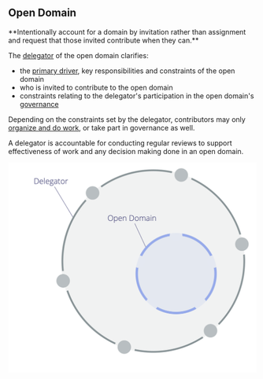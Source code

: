 ## Open Domain

<summary>
**Intentionally account for a domain by invitation rather than assignment and request that those invited contribute when they can.**
</summary>

The [delegator](glossary:delegator) of the open domain clarifies:

- the [primary driver](glossary:primary-driver), key responsibilities and constraints of the open domain
- who is invited to contribute to the open domain
- constraints relating to the delegator's participation in the open domain's [governance](glossary:governance)

Depending on the constraints set by the delegator, contributors may only [organize and do work](glossary:operations), or take part in governance as well.

A delegator is accountable for conducting regular reviews to support effectiveness of work and any decision making done in an open domain.

![Open Domain](img/structural-patterns/open-domain.png)
